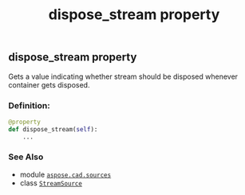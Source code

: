 ﻿---
title: dispose_stream property
second_title: Aspose.CAD for Python via .NET API References
description: 
type: docs
weight: 40
url: /aspose.cad.sources/streamsource/dispose_stream/
is_root: false
---

## dispose_stream property


Gets a value indicating whether stream should be disposed whenever container gets disposed.
### Definition:
```python
@property
def dispose_stream(self):
    ...
```

### See Also
* module [`aspose.cad.sources`](../../)
* class [`StreamSource`](/cad/python-net/aspose.cad.sources/streamsource)
